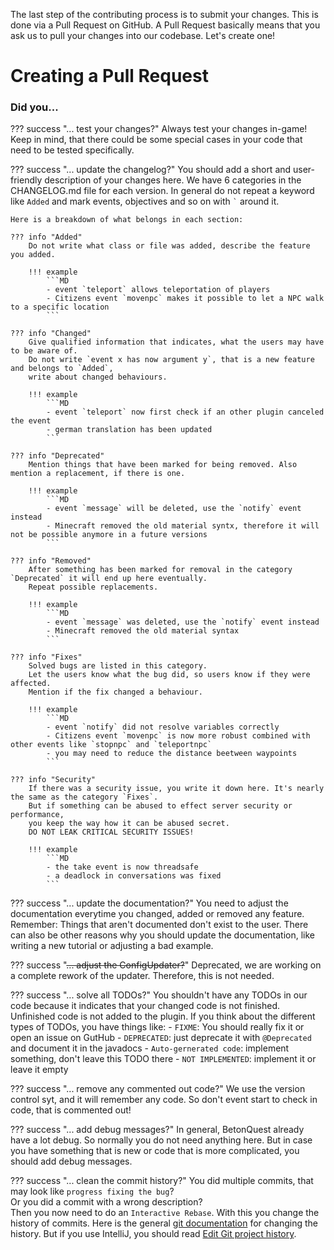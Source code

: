 The last step of the contributing process is to submit your changes. This is done via a Pull Request on GitHub. 
A Pull Request basically means that you ask us to pull your changes into our codebase. Let's create one!

# Creating a Pull Request


### Did you...

??? success "... test your changes?"
    Always test your changes in-game! Keep in mind, that there could be some special cases in your code that need to be
    tested specifically.

??? success "... update the changelog?"
    You should add a short and user-friendly description of your changes here.
    We have 6 categories in the CHANGELOG.md file for each version.
    In general do not repeat a keyword like `Added` and mark events, objectives and so on with `` ` `` around it.
    
    Here is a breakdown of what belongs in each section:

    ??? info "Added"
        Do not write what class or file was added, describe the feature you added.

        !!! example
            ```MD
            - event `teleport` allows teleportation of players
            - Citizens event `movenpc` makes it possible to let a NPC walk to a specific location
            ```

    ??? info "Changed"
        Give qualified information that indicates, what the users may have to be aware of.
        Do not write `event x has now argument y`, that is a new feature and belongs to `Added`,
        write about changed behaviours.
    
        !!! example
            ```MD
            - event `teleport` now first check if an other plugin canceled the event
            - german translation has been updated
            ```
    
    ??? info "Deprecated"
        Mention things that have been marked for being removed. Also mention a replacement, if there is one.
    
        !!! example
            ```MD
            - event `message` will be deleted, use the `notify` event instead
            - Minecraft removed the old material syntx, therefore it will not be possible anymore in a future versions
            ```
    
    ??? info "Removed"
        After something has been marked for removal in the category `Deprecated` it will end up here eventually.
        Repeat possible replacements.
    
        !!! example
            ```MD
            - event `message` was deleted, use the `notify` event instead
            - Minecraft removed the old material syntax
            ```
    
    ??? info "Fixes"
        Solved bugs are listed in this category.
        Let the users know what the bug did, so users know if they were affected.
        Mention if the fix changed a behaviour.
    
        !!! example
            ```MD
            - event `notify` did not resolve variables correctly
            - Citizens event `movenpc` is now more robust combined with other events like `stopnpc` and `teleportnpc`
            - you may need to reduce the distance beetween waypoints
            ```
    
    ??? info "Security"
        If there was a security issue, you write it down here. It's nearly the same as the category `Fixes`.
        But if something can be abused to effect server security or performance, 
        you keep the way how it can be abused secret.  
        DO NOT LEAK CRITICAL SECURITY ISSUES!
    
        !!! example
            ```MD
            - the take event is now threadsafe
            - a deadlock in conversations was fixed
            ```
    
??? success "... update the documentation?"
    You need to adjust the documentation everytime you changed, added or removed any feature. Remember: Things that 
    aren't documented don't exist to the user. There can also be other reasons why you should update the documentation,
    like writing a new tutorial or adjusting a bad example.

??? success "~~... adjust the ConfigUpdater?~~"
    Deprecated, we are working on a complete rework of the updater. Therefore, this is not needed.

??? success "... solve all TODOs?"
    You shouldn't have any TODOs in our code because it indicates that your changed code is not finished. Unfinished
    code is not added to the plugin.
    If you think about the different types of TODOs, you have things like:
    - `FIXME`: You should really fix it or open an issue on GutHub
    - `DEPRECATED`: just deprecate it with `@Deprecated` and document it in the javadocs
    - `Auto-gernerated code`: implement something, don't leave this TODO there
    - `NOT IMPLEMENTED`: implement it or leave it empty

??? success "... remove any commented out code?"
    We use the version control syt, and it will remember any code. So don't event start to check in code, that is commented out!

??? success "... add debug messages?"
    In general, BetonQuest already have a lot debug. So normally you do not need anything here.
    But in case you have something that is new or code that is more complicated, you should add debug messages.

??? success "... clean the commit history?"
    You did multiple commits, that may look like `progress fixing the bug`?  
    Or you did a commit with a wrong description?  
    Then you now need to do an `Interactive Rebase`.
    With this you change the history of commits.
    Here is the general <a href="https://git-scm.com/book/en/v2/Git-Tools-Rewriting-History" target="_blank">git documentation</a>
    for changing the history. But if you use IntelliJ, you should read [Edit Git project history](https://www.jetbrains.com/help/idea/edit-project-history.html).
